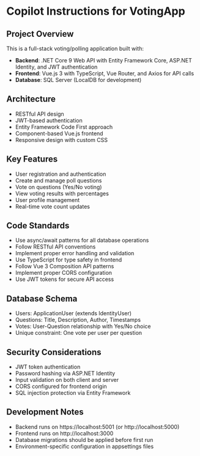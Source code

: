 # Copilot Instructions for VotingApp

<!-- Use this file to provide workspace-specific custom instructions to Copilot. For more details, visit https://code.visualstudio.com/docs/copilot/copilot-customization#_use-a-githubcopilotinstructionsmd-file -->

## Project Overview
This is a full-stack voting/polling application built with:
- **Backend**: .NET Core 9 Web API with Entity Framework Core, ASP.NET Identity, and JWT authentication
- **Frontend**: Vue.js 3 with TypeScript, Vue Router, and Axios for API calls
- **Database**: SQL Server (LocalDB for development)

## Architecture
- RESTful API design
- JWT-based authentication
- Entity Framework Code First approach
- Component-based Vue.js frontend
- Responsive design with custom CSS

## Key Features
- User registration and authentication
- Create and manage poll questions
- Vote on questions (Yes/No voting)
- View voting results with percentages
- User profile management
- Real-time vote count updates

## Code Standards
- Use async/await patterns for all database operations
- Follow RESTful API conventions
- Implement proper error handling and validation
- Use TypeScript for type safety in frontend
- Follow Vue 3 Composition API patterns
- Implement proper CORS configuration
- Use JWT tokens for secure API access

## Database Schema
- Users: ApplicationUser (extends IdentityUser)
- Questions: Title, Description, Author, Timestamps
- Votes: User-Question relationship with Yes/No choice
- Unique constraint: One vote per user per question

## Security Considerations
- JWT token authentication
- Password hashing via ASP.NET Identity
- Input validation on both client and server
- CORS configured for frontend origin
- SQL injection protection via Entity Framework

## Development Notes
- Backend runs on https://localhost:5001 (or http://localhost:5000)
- Frontend runs on http://localhost:3000
- Database migrations should be applied before first run
- Environment-specific configuration in appsettings files
